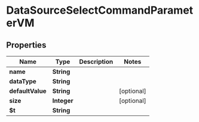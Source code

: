 

# DataSourceSelectCommandParameterVM


## Properties

| Name | Type | Description | Notes |
|------------ | ------------- | ------------- | -------------|
|**name** | **String** |  |  |
|**dataType** | **String** |  |  |
|**defaultValue** | **String** |  |  [optional] |
|**size** | **Integer** |  |  [optional] |
|**$t** | **String** |  |  |



